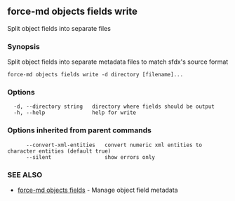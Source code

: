 ## force-md objects fields write

Split object fields into separate files

### Synopsis

Split object fields into separate metadata files to match sfdx's source format

```
force-md objects fields write -d directory [filename]...
```

### Options

```
  -d, --directory string   directory where fields should be output
  -h, --help               help for write
```

### Options inherited from parent commands

```
      --convert-xml-entities   convert numeric xml entities to character entities (default true)
      --silent                 show errors only
```

### SEE ALSO

* [force-md objects fields](force-md_objects_fields.md)	 - Manage object field metadata


